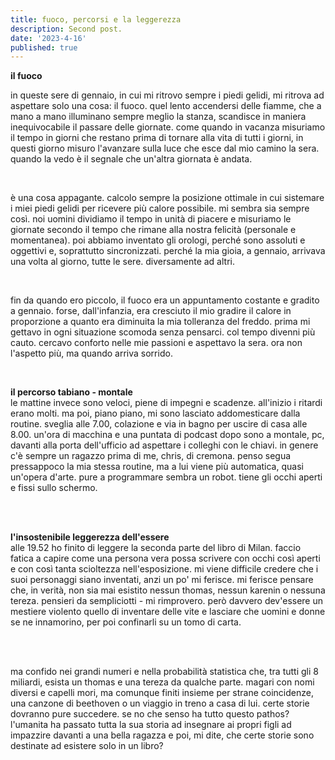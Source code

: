 ```yaml
---
title: fuoco, percorsi e la leggerezza
description: Second post.
date: '2023-4-16'
published: true
---
```


<strong>il fuoco</strong><br>

in queste sere di gennaio, in cui mi ritrovo sempre i piedi gelidi, mi ritrova ad aspettare solo una cosa: il fuoco. quel lento accendersi delle fiamme, che a mano a mano illuminano sempre meglio la stanza, scandisce in maniera inequivocabile il passare delle giornate. come quando in vacanza misuriamo il tempo in giorni che restano prima di tornare alla vita di tutti i giorni, in questi giorno misuro l'avanzare sulla luce che esce dal mio camino la sera. quando la vedo è il segnale che un'altra giornata è andata.

<br />

è una cosa appagante. calcolo sempre la posizione ottimale in cui sistemare i miei piedi gelidi per ricevere più calore possibile. mi sembra sia sempre così. noi uomini dividiamo il tempo in unità di piacere e misuriamo le giornate secondo il tempo che rimane alla nostra felicità (personale e momentanea). poi abbiamo inventato gli orologi, perché sono assoluti e oggettivi e, soprattutto sincronizzati. perché la mia gioia, a gennaio, arrivava una volta al giorno, tutte le sere. diversamente ad altri.

<br />

fin da quando ero piccolo, il fuoco era un appuntamento costante e gradito a gennaio. forse, dall'infanzia, era cresciuto il mio gradire il calore in proporzione a quanto era diminuita la mia tolleranza del freddo. prima mi gettavo in ogni situazione scomoda senza pensarci. col tempo divenni più cauto. cercavo conforto nelle mie passioni e aspettavo la sera. ora non l'aspetto più, ma quando arriva sorrido.

<br />

<strong>il percorso tabiano - montale</strong><br>
le mattine invece sono veloci, piene di impegni e scadenze. all'inizio i ritardi erano molti. ma poi, piano piano, mi sono lasciato addomesticare dalla routine. sveglia alle 7.00, colazione e via in bagno per uscire di casa alle 8.00. un'ora di macchina e una puntata di podcast dopo sono a montale, pc, davanti alla porta dell'ufficio ad aspettare i colleghi con le chiavi. in genere c'è sempre un ragazzo prima di me, chris, di cremona. penso segua pressappoco la mia stessa routine, ma a lui viene più automatica, quasi un'opera d'arte. pure a programmare sembra un robot. tiene gli occhi aperti e fissi sullo schermo.

<br>
<br />

<strong>l'insostenibile leggerezza dell'essere</strong><br>
alle 19.52 ho finito di leggere la seconda parte del libro di Milan. faccio fatica a capire come una persona vera possa scrivere con occhi così aperti e con così tanta scioltezza nell'esposizione. mi viene difficile credere che i suoi personaggi siano inventati, anzi un po' mi ferisce.
mi ferisce pensare che, in verità, non sia mai esistito nessun thomas, nessun karenin o nessuna tereza. pensieri da sempliciotti - mi rimprovero. però davvero dev'essere un mestiere violento quello di inventare delle vite e lasciare che uomini e donne se ne innamorino, per poi confinarli su un tomo di carta.

<br />
<br>

ma confido nei grandi numeri e nella probabilità statistica che, tra tutti gli 8 miliardi, esista un thomas e una tereza da qualche parte. magari con nomi diversi e capelli mori, ma comunque finiti insieme per strane coincidenze, una canzone di beethoven o un viaggio in treno a casa di lui. certe storie dovranno pure succedere. se no che senso ha tutto questo pathos? l'umanita ha passato tutta la sua storia ad insegnare ai propri figli ad impazzire davanti a una bella ragazza e poi, mi dite, che certe storie sono destinate ad esistere solo in un libro? 